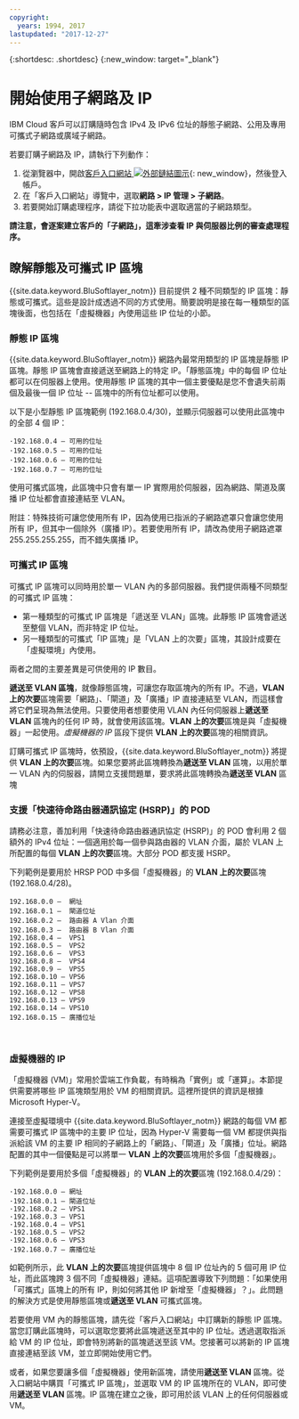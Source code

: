 ```yaml
---
copyright:
  years: 1994, 2017
lastupdated: "2017-12-27"
---
```

{:shortdesc: .shortdesc}
{:new_window: target="_blank"}

# 開始使用子網路及 IP

IBM Cloud 客戶可以訂購隨時包含 IPv4 及 IPv6 位址的靜態子網路、公用及專用可攜式子網路或廣域子網路。 

若要訂購子網路及 IP，請執行下列動作：

1. 從瀏覽器中，開啟[客戶入口網站 ![外部鏈結圖示](../../icons/launch-glyph.svg "外部鏈結圖示")](https://control.softlayer.com/){: new_window}，然後登入帳戶。
2. 在「客戶入口網站」導覽中，選取**網路 > IP 管理 > 子網路**。
3. 若要開始訂購處理程序，請從下拉功能表中選取適當的子網路類型。 

**請注意，會逐案建立客戶的「子網路」，這牽涉查看 IP 與伺服器比例的審查處理程序。**

## 瞭解靜態及可攜式 IP 區塊
{{site.data.keyword.BluSoftlayer_notm}} 目前提供 2 種不同類型的 IP 區塊：靜態或可攜式。這些是設計成透過不同的方式使用。簡要說明是接在每一種類型的區塊後面，也包括在「虛擬機器」內使用這些 IP 位址的小節。
 
### 靜態 IP 區塊
{{site.data.keyword.BluSoftlayer_notm}} 網路內最常用類型的 IP 區塊是靜態 IP 區塊。靜態 IP 區塊會直接遞送至網路上的特定 IP。「靜態區塊」中的每個 IP 位址都可以在伺服器上使用。使用靜態 IP 區塊的其中一個主要優點是您不會遺失前兩個及最後一個 IP 位址 -- 區塊中的所有位址都可以使用。 

以下是小型靜態 IP 區塊範例 (192.168.0.4/30)，並顯示伺服器可以使用此區塊中的全部 4 個 IP：
```
·192.168.0.4 – 可用的位址
·192.168.0.5 – 可用的位址
·192.168.0.6 – 可用的位址
·192.168.0.7 – 可用的位址
```
使用可攜式區塊，此區塊中只會有單一 IP 實際用於伺服器，因為網路、閘道及廣播 IP 位址都會直接連結至 VLAN。

附註：特殊技術可讓您使用所有 IP，因為使用已指派的子網路遮罩只會讓您使用所有 IP，但其中一個除外（廣播 IP）。若要使用所有 IP，請改為使用子網路遮罩 255.255.255.255，而不錯失廣播 IP。

### 可攜式 IP 區塊
可攜式 IP 區塊可以同時用於單一 VLAN 內的多部伺服器。我們提供兩種不同類型的可攜式 IP 區塊：

 * 第一種類型的可攜式 IP 區塊是「遞送至 VLAN」區塊。此靜態 IP 區塊會遞送至整個 VLAN，而非特定 IP 位址。
 * 另一種類型的可攜式「IP 區塊」是「VLAN 上的次要」區塊，其設計成要在「虛擬環境」內使用。
 
兩者之間的主要差異是可供使用的 IP 數目。 

**遞送至 VLAN 區塊**，就像靜態區塊，可讓您存取區塊內的所有 IP。不過，**VLAN 上的次要**區塊需要「網路」、「閘道」及「廣播」IP 直接連結至 VLAN，而這樣會將它們呈現為無法使用。只要使用者想要使用 VLAN 內任何伺服器上**遞送至 VLAN** 區塊內的任何 IP 時，就會使用該區塊。**VLAN 上的次要**區塊是與「虛擬機器」一起使用。_虛擬機器的 IP_ 區段下提供 **VLAN 上的次要**區塊的相關資訊。

訂購可攜式 IP 區塊時，依預設，{{site.data.keyword.BluSoftlayer_notm}} 將提供 **VLAN 上的次要**區塊。如果您要將此區塊轉換為**遞送至 VLAN** 區塊，以用於單一 VLAN 內的伺服器，請開立支援問題單，要求將此區塊轉換為**遞送至 VLAN** 區塊

### 支援「快速待命路由器通訊協定 (HSRP)」的 POD

請務必注意，善加利用「快速待命路由器通訊協定 (HSRP)」的 POD 會利用 2 個額外的 IPv4 位址：一個適用於每一個參與路由器的 VLAN 介面，屬於 VLAN 上所配置的每個 **VLAN 上的次要**區塊。大部分 POD 都支援 HSRP。

下列範例是要用於 HRSP POD 中多個「虛擬機器」的 **VLAN 上的次要**區塊 (192.168.0.4/28)。
```
192.168.0.0 –  網址
192.168.0.1 –  閘道位址
192.168.0.2 –  路由器 A Vlan 介面
192.168.0.3 –  路由器 B Vlan 介面
192.168.0.4 –  VPS1
192.168.0.5 –  VPS2
192.168.0.6 –  VPS3
192.168.0.8 –  VPS4
192.168.0.9 –  VPS5
192.168.0.10 – VPS6
192.168.0.11 – VPS7
192.168.0.12 – VPS8
192.168.0.13 – VPS9
192.168.0.14 – VPS10
192.168.0.15 – 廣播位址
```
 
### 虛擬機器的 IP
「虛擬機器 (VM)」常用於雲端工作負載，有時稱為「實例」或「運算」。本節提供需要將哪些 IP 區塊類型用於 VM 的相關資訊。這裡所提供的資訊是根據 Microsoft Hyper-V。

連接至虛擬環境中 {{site.data.keyword.BluSoftlayer_notm}} 網路的每個 VM 都需要可攜式 IP 區塊中的主要 IP 位址，因為 Hyper-V 需要每一個 VM 都提供與指派給該 VM 的主要 IP 相同的子網路上的「網路」、「閘道」及「廣播」位址。網路配置的其中一個優點是可以將單一 **VLAN 上的次要**區塊用於多個「虛擬機器」。 

下列範例是要用於多個「虛擬機器」的 **VLAN 上的次要**區塊 (192.168.0.4/29)：
```
·192.168.0.0 – 網址
·192.168.0.1 – 閘道位址
·192.168.0.2 – VPS1
·192.168.0.3 – VPS1
·192.168.0.4 – VPS1
·192.168.0.5 – VPS2
·192.168.0.6 – VPS3
·192.168.0.7 – 廣播位址
```
如範例所示，此 **VLAN 上的次要**區塊提供區塊中 8 個 IP 位址內的 5 個可用 IP 位址，而此區塊跨 3 個不同「虛擬機器」連結。這項配置導致下列問題：「如果使用「可攜式」區塊上的所有 IP，則如何將其他 IP 新增至「虛擬機器」？」。此問題的解決方式是使用靜態區塊或**遞送至 VLAN** 可攜式區塊。

若要使用 VM 內的靜態區塊，請先從「客戶入口網站」中訂購新的靜態 IP 區塊。當您訂購此區塊時，可以選取您要將此區塊遞送至其中的 IP 位址。透過選取指派給 VM 的 IP 位址，即會特別將新的區塊遞送至該 VM。您接著可以將新的 IP 區塊直接連結至該 VM，並立即開始使用它們。

或者，如果您要讓多個「虛擬機器」使用新區塊，請使用**遞送至 VLAN** 區塊。從入口網站中購買「可攜式 IP 區塊」，並選取 VM 的 IP 區塊所在的 VLAN，即可使用**遞送至 VLAN** 區塊。IP 區塊在建立之後，即可用於該 VLAN 上的任何伺服器或 VM。

